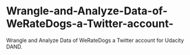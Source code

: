 # Wrangle-and-Analyze-Data-of-WeRateDogs-a-Twitter-account-
Wrangle and Analyze Data of WeRateDogs a Twitter account for Udacity DAND.
